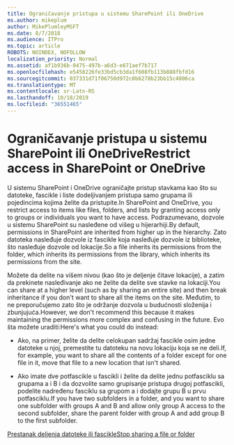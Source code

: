 ```yaml
---
title: Ograničavanje pristupa u sistemu SharePoint ili OneDrive
ms.author: mikeplum
author: MikePlumleyMSFT
ms.date: 8/7/2018
ms.audience: ITPro
ms.topic: article
ROBOTS: NOINDEX, NOFOLLOW
localization_priority: Normal
ms.assetid: af1b936b-0475-497b-a6d3-e671aef7b717
ms.openlocfilehash: e5458226fe33bd5cb3da1f608fb113b888fbfd16
ms.sourcegitcommit: 037331d71f06750d972c0b6278b23bb15c4806ca
ms.translationtype: MT
ms.contentlocale: sr-Latn-RS
ms.lasthandoff: 10/18/2019
ms.locfileid: "36551465"
---
```

# <a name="restrict-access-in-sharepoint-or-onedrive"></a><span data-ttu-id="0c5ab-102">Ograničavanje pristupa u sistemu SharePoint ili OneDrive</span><span class="sxs-lookup"><span data-stu-id="0c5ab-102">Restrict access in SharePoint or OneDrive</span></span>

<span data-ttu-id="0c5ab-103">U sistemu SharePoint i OneDrive ograničajte pristup stavkama kao što su datoteke, fascikle i liste dodeljivanjem pristupa samo grupama ili pojedincima kojima želite da pristupite.</span><span class="sxs-lookup"><span data-stu-id="0c5ab-103">In SharePoint and OneDrive, you restrict access to items like files, folders, and lists by granting access only to groups or individuals you want to have access.</span></span> <span data-ttu-id="0c5ab-104">Podrazumevano, dozvole u sistemu SharePoint su nasleđene od višeg u hijerarhiji.</span><span class="sxs-lookup"><span data-stu-id="0c5ab-104">By default, permissions in SharePoint are inherited from higher up in the hierarchy.</span></span> <span data-ttu-id="0c5ab-105">Zato datoteka nasleđuje dozvole iz fascikle koja nasleđuje dozvole iz biblioteke, što nasleđuje dozvole od lokacije.</span><span class="sxs-lookup"><span data-stu-id="0c5ab-105">So a file inherits its permissions from the folder, which inherits its permissions from the library, which inherits its permissions from the site.</span></span>
  
<span data-ttu-id="0c5ab-106">Možete da delite na višem nivou (kao što je deljenje čitave lokacije), a zatim da prekinete nasleđivanje ako ne želite da delite sve stavke na lokaciji.</span><span class="sxs-lookup"><span data-stu-id="0c5ab-106">You can share at a higher level (such as by sharing an entire site) and then break inheritance if you don't want to share all the items on the site.</span></span> <span data-ttu-id="0c5ab-107">Međutim, to ne preporučujemo zato što je održanje dozvola u budućnosti složenija i zbunjujuća.</span><span class="sxs-lookup"><span data-stu-id="0c5ab-107">However, we don't recommend this because it makes maintaining the permissions more complex and confusing in the future.</span></span> <span data-ttu-id="0c5ab-108">Evo šta možete uraditi:</span><span class="sxs-lookup"><span data-stu-id="0c5ab-108">Here's what you could do instead:</span></span>
  
- <span data-ttu-id="0c5ab-109">Ako, na primer, želite da delite celokupan sadržaj fascikle osim jedne datoteke u njoj, premestite tu datoteku na novu lokaciju koja se ne deli.</span><span class="sxs-lookup"><span data-stu-id="0c5ab-109">If, for example, you want to share all the contents of a folder except for one file in it, move that file to a new location that isn't shared.</span></span>
    
- <span data-ttu-id="0c5ab-110">Ako imate dve potfascikle u fascikli i želite da delite jednu potfasciklu sa grupama a i B i da dozvolite samo grupisanje pristupa drugoj potfascikli, podelite nadređenu fasciklu sa grupom a i dodajte grupu B u prvu potfasciklu.</span><span class="sxs-lookup"><span data-stu-id="0c5ab-110">If you have two subfolders in a folder, and you want to share one subfolder with groups A and B and allow only group A access to the second subfolder, share the parent folder with group A and add group B to the first subfolder.</span></span>
    
[<span data-ttu-id="0c5ab-111">Prestanak deljenja datoteke ili fascikle</span><span class="sxs-lookup"><span data-stu-id="0c5ab-111">Stop sharing a file or folder </span></span>](https://go.microsoft.com/fwlink/?linkid=2008861)
  

